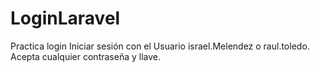 # LoginLaravel
Practica login
Iniciar sesión con el Usuario israel.Melendez o raul.toledo.
Acepta cualquier contraseña y llave.
